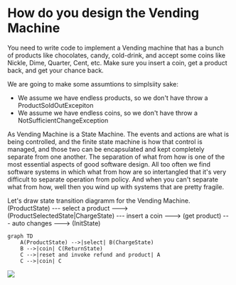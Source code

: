 # How do you design the Vending Machine

You need to write code to implement a Vending machine that has a bunch of products like chocolates, candy, cold-drink, and accept some coins like Nickle, Dime, Quarter, Cent, etc. Make sure you insert a coin, get a product back, and get your chance back.

We are going to make some assumtions to simplsiity sake:
- We assume we have endless products, so we don't have throw a ProductSoldOutExcepiton
- We assume we have endless coins, so we don't have throw a NotSufficientChangeException

As Vending Machine is a State Machine. The events and actions are what is being controlled, and the finite state machine is how that control is managed, and those two can be encapsulated and kept completely separate from one another. The separation of what from how is one of the most essential aspects of good software design.
All too often we find software systems in which what from how are so intertangled that it's very difficult to separate operation from policy. And when you can't separate what from how, well then you wind up with systems that are pretty fragile.

Let's draw state transition diagramm for the Vending Machine.
(ProductState) --- select a product ---> (ProductSelectedState|ChargeState) --- insert a coin ---> (get product) --- auto changes ---> (InitState)

```
graph TD
    A(ProductState) -->|select| B(ChargeState)
    B -->|coin| C(ReturnState)
    C -->|reset and invoke refund and product| A
    C -->|coin| C
```
[![](https://mermaid.ink/img/eyJjb2RlIjoiZ3JhcGggVERcbiAgICBBKFByb2R1Y3RTdGF0ZSkgLS0-fHNlbGVjdHwgQihDaGFyZ2VTdGF0ZSlcbiAgICBCIC0tPnxjb2lufCBDKFJldHVyblN0YXRlKVxuICAgIEMgLS0-fHJlc2V0IGFuZCBpbnZva2UgcmVmdW5kIGFuZCBwcm9kdWN0fCBBXG4gICAgQyAtLT58Y29pbnwgQ1xuIiwibWVybWFpZCI6eyJ0aGVtZSI6ImRlZmF1bHQifSwidXBkYXRlRWRpdG9yIjpmYWxzZSwiYXV0b1N5bmMiOnRydWUsInVwZGF0ZURpYWdyYW0iOmZhbHNlfQ)](https://mermaid.live/edit#eyJjb2RlIjoiZ3JhcGggVERcbiAgICBBKFByb2R1Y3RTdGF0ZSkgLS0-fHNlbGVjdHwgQihDaGFyZ2VTdGF0ZSlcbiAgICBCIC0tPnxjb2lufCBDKFJldHVyblN0YXRlKVxuICAgIEMgLS0-fHJlc2V0IGFuZCBpbnZva2UgcmVmdW5kIGFuZCBwcm9kdWN0fCBBXG4gICAgQyAtLT58Y29pbnwgQ1xuIiwibWVybWFpZCI6IntcbiAgXCJ0aGVtZVwiOiBcImRlZmF1bHRcIlxufSIsInVwZGF0ZUVkaXRvciI6ZmFsc2UsImF1dG9TeW5jIjp0cnVlLCJ1cGRhdGVEaWFncmFtIjpmYWxzZX0)

